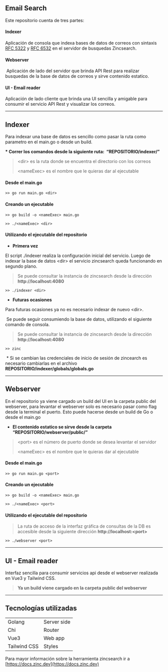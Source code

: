 ## Email Search

Este repositorio cuenta de tres partes:

#### **Indexer**

Aplicación de consola que indexa bases de datos de correos con sintaxis [RFC 5322](https://rfc-editor.org/rfc/rfc5322.html) y [RFC 6532](https://rfc-editor.org/rfc/rfc6532.html) en el servidor de busquedas Zincsearch. 

#### **Webserver**

 Aplicación de lado del servidor que brinda API Rest para realizar busquedas de la base de datos de correos y sirve contenido estatico.

#### **UI - Email reader**

Aplicación de lado cliente que brinda una UI sencilla y amigable para consumir el servicio API Rest y visualizar los correos.

---

## Indexer

Para indexar una base de datos es sencillo como pasar la ruta como parametro en el main.go o desde un build.

**\* Correr los comandos desde la siguiente ruta:  “REPOSITORIO/indexer/”**

> \<dir> es la ruta donde se encuentra el directorio con los correos
> 
> \<nameExec> es el nombre que le quieras dar al ejecutable

#### Desde el main.go

```plaintext
>> go run main.go <dir>
```

#### Creando un ejecutable

```plaintext
>> go build -o <nameExec> main.go

>> ./<nameExec> <dir>
```

#### Utilizando el ejecutable del repositorio

*   **Primera vez**

El script ./indexer realiza la configuración inicial del servicio. Luego de indexar la base de datos \<dir> el servicio zincsearch queda funcionando en segundo plano.

> Se puede consultar la instancia de zincsearch desde la dirección **http://localhost:4080**

```plaintext
>> ./indexer <dir>
```

*   **Futuras ocasiones**

Para futuras ocasiones ya no es necesario indexar de nuevo \<dir>.

 Se puede seguir consumiendo la base de datos, utilizando el siguiente comando de consola.

> Se puede consultar la instancia de zincsearch desde la dirección **http://localhost:4080**

```plaintext
>> zinc
```

 \* Si se cambian las credenciales de inicio de sesión de zincearch es necesario cambiarlas en el archivo **REPOSITORIO/indexer/globals/globals.go**

---

## Webserver

En el repositorio ya viene cargado un build del UI en la carpeta public del webserver, para levantar el webserver solo es necesario pasar como flag desde la terminal el puerto. Esto puede hacerse desde un build de Go o desde el main.go

*   **El contenido estatico se sirve desde la carpeta “REPOSITORIO/webserver/public/”**

> \<port> es el número de puerto donde se desea levantar el servidor
> 
> \<nameExec> es el nombre que le quieras dar al ejecutable

#### Desde el main.go

```plaintext
>> go run main.go <port>
```

#### Creando un ejecutable

```plaintext
>> go build -o <nameExec> main.go

>> ./<nameExec> <port>
```

#### Utilizando el ejecutable del repositorio

> La ruta de acceso de la interfaz gráfica de consultas de la DB es accesible desde la siguiente dirección **http://localhost:\<port>**

```plaintext
>> ./webserver <port>
```

---

## UI - Email reader

Interfaz sencilla para consumir servicios api desde el webserver realizada en Vue3 y Tailwind CSS. 

> **Ya un build viene cargado en la carpeta public del webserver**

---

## Tecnologías utilizadas

<table><tbody><tr><td>Golang</td><td>Server side</td></tr><tr><td>Chi</td><td>Router</td></tr><tr><td>Vue3</td><td>Web app</td></tr><tr><td>Tailwind CSS</td><td>Styles</td></tr></tbody></table>

Para mayor información sobre la herramienta zincsearch ir a [https://docs.zinc.dev](https://docs.zinc.dev)